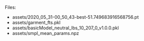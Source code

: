 Files:

* assets/2020_05_31-00_50_43-best-51.749683916568756.pt
* assets/garment_fts.pkl
* assets/basicModel_neutral_lbs_10_207_0_v1.0.0.pkl
* assets/smpl_mean_params.npz
